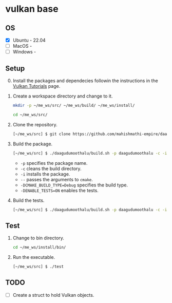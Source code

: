 # vulkan base

## OS

- [x] Ubuntu - 22.04
- [ ] MacOS -
- [ ] Windows -

## Setup

0. Install the packages and dependecies followin the instructions in the [Vulkan Tutorials](https://docs.vulkan.org/tutorial/latest/02_Development_environment.html) page.

1. Create a workspace directory and change to it.
  
    ```bash
    mkdir -p ~/me_ws/src/ ~/me_ws/build/ ~/me_ws/install/

    cd ~/me_ws/src/
    ```

2. Clone the repository.
  
    ```bash
    [~/me_ws/src] $ git clone https://github.com/mahishmathi-empire/daagudumoothalu.git
    ```

3. Build the package.
  
    ```bash
    [~/me_ws/src] $ ./daagudumoothalu/build.sh -p daagudumoothalu -c -i -- -DCMAKE_BUILD_TYPE=Debug -DENABLE_TESTS=OFF
    ```

    - `-p` specifies the package name.
    - `-c` cleans the build directory.
    - `-i` installs the package.
    - `--` passes the arguments to `cmake`.
    -  `-DCMAKE_BUILD_TYPE=Debug` specifies the build type.
    -  `-DENABLE_TESTS=ON` enables the tests.

4. Build the tests.
  
    ```bash
    [~/me_ws/src] $ ./daagudumoothalu/build.sh -p daagudumoothalu -c -i -- -DCMAKE_BUILD_TYPE=Debug -DENABLE_TESTS=ON
    ```

## Test

1. Change to bin directory.
  
    ```bash
    cd ~/me_ws/install/bin/
    ```

2. Run the executable.
  
    ```bash
    [~/me_ws/src] $ ./test
    ```

## TODO

- [ ] Create a struct to hold Vulkan objects.
